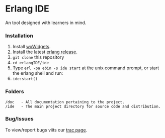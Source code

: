 # Erlang IDE

An tool designed with learners in mind.

### Installation

1. Install [wxWidgets](http://www.wxwidgets.org/downloads/ "wxWidgets").
2. Install the latest [erlang release](http://www.erlang.org/download.html "erlang release").
3. `git clone` this repository
4. `cd erlangIDE/ide`
5. Type `erl -pa ebin -s ide start` at the unix command prompt, or start the erlang shell and run:
6. `ide:start()`


### Folders

	/doc   - All documentation pertaining to the project.
	/ide   - The main project directory for source code and distribution.

### Bug/Issues

To view/report bugs viits our [trac page](http://www.tgrsvr.co.uk/trac "trac").

